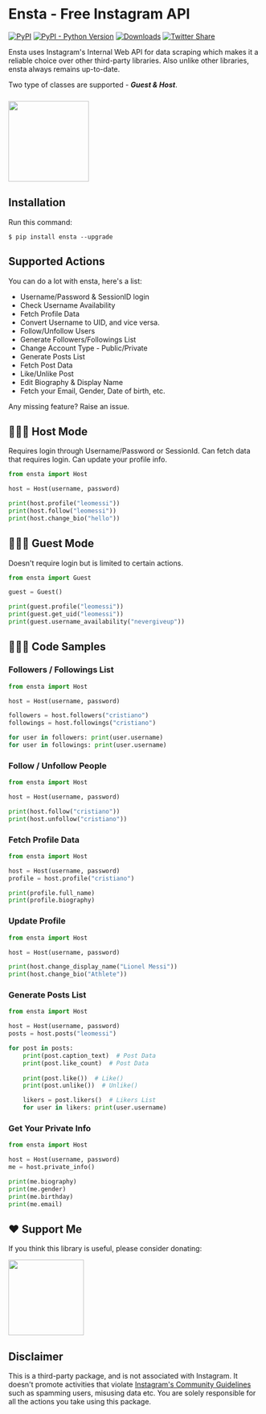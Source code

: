 # Ensta - Free Instagram API
[![PyPI](https://img.shields.io/pypi/v/ensta)](https://pypi.org/project/ensta)
[![PyPI - Python Version](https://img.shields.io/pypi/pyversions/ensta)]()
[![Downloads](https://static.pepy.tech/badge/ensta)](https://pepy.tech/project/ensta)
[![Twitter Share](https://img.shields.io/twitter/url?style=social&url=https%3A%2F%2Fgithub.com%2Fdiezo%2Fensta)](https://twitter.com/intent/tweet?text=Wow:&url=https%3A%2F%2Fgithub.com%2Fdiezo%2Fensta)

<!-- <img style="border-radius: 10px" src="https://raw.githubusercontent.com/diezo/Ensta/master/assets/logo.png"/> -->

Ensta uses Instagram's Internal Web API for data scraping which makes it a reliable choice over other third-party libraries. Also unlike other libraries, ensta always remains up-to-date.

Two type of classes are supported - ***Guest & Host***.

[<img style="margin-top: 10px" src="https://www.buymeacoffee.com/assets/img/guidelines/download-assets-sm-1.svg" width="160"/>](https://buymeacoffee.com/diezo)

## Installation
Run this command:
```shell
$ pip install ensta --upgrade
```

## Supported Actions
You can do a lot with ensta, here's a list:

- Username/Password & SessionID login
- Check Username Availability
- Fetch Profile Data
- Convert Username to UID, and vice versa.
- Follow/Unfollow Users
- Generate Followers/Followings List
- Change Account Type - Public/Private
- Generate Posts List
- Fetch Post Data
- Like/Unlike Post
- Edit Biography & Display Name
- Fetch your Email, Gender, Date of birth, etc.

Any missing feature? Raise an issue.

## 🧔🏻‍♂️ Host Mode
Requires login through Username/Password or SessionId. Can fetch data that requires login. Can update your profile info.

```python
from ensta import Host

host = Host(username, password)

print(host.profile("leomessi"))
print(host.follow("leomessi"))
print(host.change_bio("hello"))
```

## 🧔🏻‍♂️ Guest Mode
Doesn't require login but is limited to certain actions.

```python
from ensta import Guest

guest = Guest()

print(guest.profile("leomessi"))
print(guest.get_uid("leomessi"))
print(guest.username_availability("nevergiveup"))
```

## 👨🏻‍💻 Code Samples

### Followers / Followings List
```python
from ensta import Host

host = Host(username, password)

followers = host.followers("cristiano")
followings = host.followings("cristiano")

for user in followers: print(user.username)
for user in followings: print(user.username)
```

### Follow / Unfollow People
```python
from ensta import Host

host = Host(username, password)

print(host.follow("cristiano"))
print(host.unfollow("cristiano"))
```

### Fetch Profile Data
```python
from ensta import Host

host = Host(username, password)
profile = host.profile("cristiano")

print(profile.full_name)
print(profile.biography)
```

### Update Profile
```python
from ensta import Host

host = Host(username, password)

print(host.change_display_name("Lionel Messi"))
print(host.change_bio("Athlete"))
```

### Generate Posts List
```python
from ensta import Host

host = Host(username, password)
posts = host.posts("leomessi")

for post in posts:
    print(post.caption_text)  # Post Data
    print(post.like_count)  # Post Data
    
    print(post.like())  # Like()
    print(post.unlike())  # Unlike()

    likers = post.likers()  # Likers List
    for user in likers: print(user.username)
```

### Get Your Private Info
```python
from ensta import Host

host = Host(username, password)
me = host.private_info()

print(me.biography)
print(me.gender)
print(me.birthday)
print(me.email)
```

## ❤️ Support Me
If you think this library is useful, please consider donating:

[<img src="https://www.buymeacoffee.com/assets/img/guidelines/download-assets-sm-1.svg" width="150"/>](https://buymeacoffee.com/diezo)

## Disclaimer
This is a third-party package, and is not associated with Instagram. It doesn't promote activities that violate [Instagram's Community Guidelines](https://help.instagram.com/477434105621119/) such as spamming users, misusing data etc. You are solely responsible for all the actions you take using this package.

